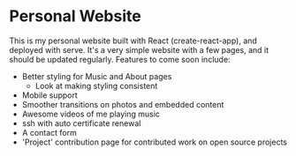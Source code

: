 # Personal Website

This is my personal website built with React (create-react-app), and deployed with serve.
It's a very simple website with a few pages, and it should be updated regularly.
Features to come soon include:

* Better styling for Music and About pages
   - Look at making styling consistent
* Mobile support
* Smoother transitions on photos and embedded content
* Awesome videos of me playing music
* ssh with auto certificate renewal
* A contact form
* 'Project' contribution page for contributed work on open source projects
